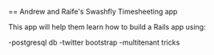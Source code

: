 == Andrew and Raife's Swashfly Timesheeting app



This app will help them learn how to build a Rails app using:

-postgresql db
-twitter bootstrap
-multitenant tricks